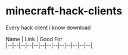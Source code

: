 # minecraft-hack-clients
Every hack client i know download

Name | Link | Good For  
|--|--|--|--|--|--|--|--|--|--|--|--|--|
